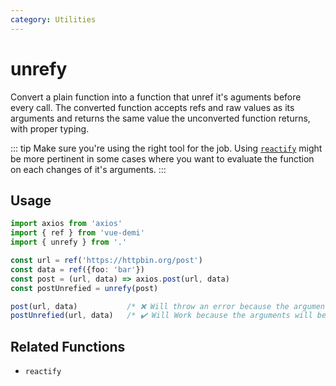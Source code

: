 ```yaml
---
category: Utilities
---
```


# unrefy

Convert a plain function into a function that unref it's aguments before every call.
The converted function accepts refs and raw values as its arguments
and returns the same value the unconverted function returns, with proper typing.

::: tip
Make sure you're using the right tool for the job. Using [`reactify`](/core/reactify/)
might be more pertinent in some cases where you want to evaluate the function on each changes of it's
arguments.
:::

## Usage

```ts
import axios from 'axios'
import { ref } from 'vue-demi'
import { unrefy } from '.'

const url = ref('https://httpbin.org/post')
const data = ref({foo: 'bar'})
const post = (url, data) => axios.post(url, data)
const postUnrefied = unrefy(post)

post(url, data)           /* ❌ Will throw an error because the arguments are refs */
postUnrefied(url, data)   /* ✔️ Will Work because the arguments will be "unrefied" */
```

## Related Functions

- `reactify`

